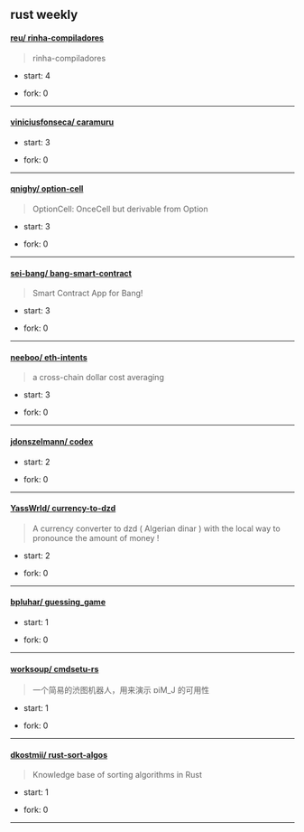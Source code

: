 ## rust weekly

#### [reu/ rinha-compiladores](https://github.com/reu/rinha-compiladores)
>  rinha-compiladores
+ start: 4
+ fork: 0
---
#### [viniciusfonseca/ caramuru](https://github.com/viniciusfonseca/caramuru)
>  
+ start: 3
+ fork: 0
---
#### [qnighy/ option-cell](https://github.com/qnighy/option-cell)
>  OptionCell: OnceCell but derivable from Option
+ start: 3
+ fork: 0
---
#### [sei-bang/ bang-smart-contract](https://github.com/sei-bang/bang-smart-contract)
>  Smart Contract App for Bang!
+ start: 3
+ fork: 0
---
#### [neeboo/ eth-intents](https://github.com/neeboo/eth-intents)
>  a cross-chain dollar cost averaging
+ start: 3
+ fork: 0
---
#### [jdonszelmann/ codex](https://github.com/jdonszelmann/codex)
>  
+ start: 2
+ fork: 0
---
#### [YassWrld/ currency-to-dzd](https://github.com/YassWrld/currency-to-dzd)
>  A currency converter to dzd ( Algerian dinar ) with the local way to pronounce the amount of money !
+ start: 2
+ fork: 0
---
#### [bpluhar/ guessing_game](https://github.com/bpluhar/guessing_game)
>  
+ start: 1
+ fork: 0
---
#### [worksoup/ cmdsetu-rs](https://github.com/worksoup/cmdsetu-rs)
>  一个简易的渋图机器人，用来演示 ɒiM_J 的可用性
+ start: 1
+ fork: 0
---
#### [dkostmii/ rust-sort-algos](https://github.com/dkostmii/rust-sort-algos)
>  Knowledge base of sorting algorithms in Rust
+ start: 1
+ fork: 0
---